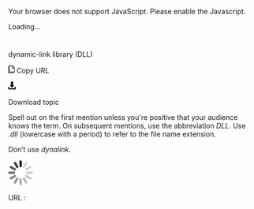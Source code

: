 ﻿Your browser does not support JavaScript. Please enable the Javascript.

Loading...

# 

dynamic-link library (DLL)

![Copy URL](media/dynamic-link-library-dll/Copy.png)
Copy URL

![Download](media/dynamic-link-library-dll/Download.png)

Download topic

Spell
out on the first mention unless you're positive that your audience
knows the term. On subsequent mentions, use the abbreviation *DLL*. Use *.dll* (lowercase with a period) to refer to the file name extension.

Don’t use *dynalink*.

![In progress](media/dynamic-link-library-dll/activity-large.gif)

URL :
